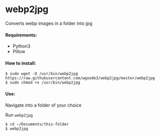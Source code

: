 # webp2jpg

Converts webp images in a folder into jpg

#### Requirements:
* Python3
* Pillow

#### How to install:
```shell
$ sudo wget -O /usr/bin/webp2jpg https://raw.githubusercontent.com/wgoode3/webp2jpg/master/webp2jpg
$ sudo chmod +x /usr/bin/webp2jpg
```

#### Use:
Navigate into a folder of your choice

Run `webp2jpg`
```shell
$ cd ~/Documents/this-folder
$ webp2jpg
```
